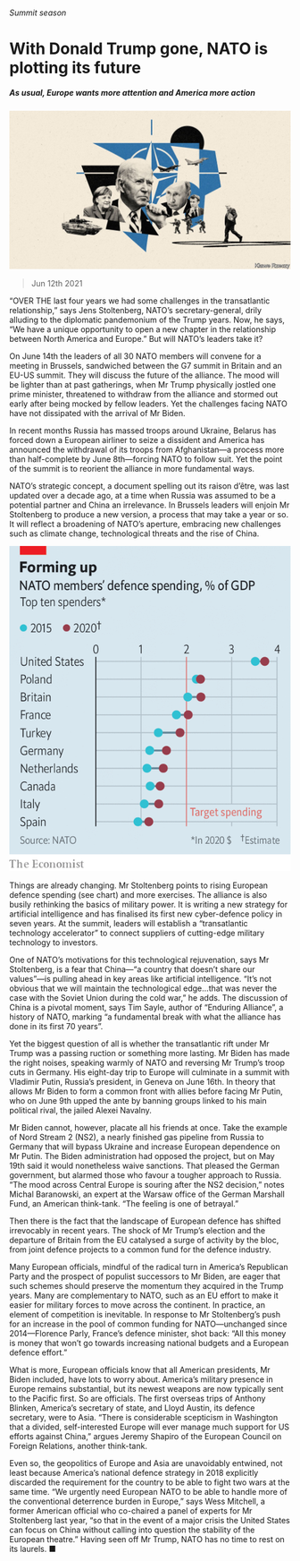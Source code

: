 ###### Summit season

# With Donald Trump gone, NATO is plotting its future 

##### As usual, Europe wants more attention and America more action 

![image](images/20210612_EUD001_0.jpg) 

> Jun 12th 2021 

“OVER THE last four years we had some challenges in the transatlantic relationship,” says Jens Stoltenberg, NATO’s secretary-general, drily alluding to the diplomatic pandemonium of the Trump years. Now, he says, “We have a unique opportunity to open a new chapter in the relationship between North America and Europe.” But will NATO’s leaders take it?

On June 14th the leaders of all 30 NATO members will convene for a meeting in Brussels, sandwiched between the G7 summit in Britain and an EU-US summit. They will discuss the future of the alliance. The mood will be lighter than at past gatherings, when Mr Trump physically jostled one prime minister, threatened to withdraw from the alliance and stormed out early after being mocked by fellow leaders. Yet the challenges facing NATO have not dissipated with the arrival of Mr Biden.


In recent months Russia has massed troops around Ukraine, Belarus has forced down a European airliner to seize a dissident and America has announced the withdrawal of its troops from Afghanistan—a process more than half-complete by June 8th—forcing NATO to follow suit. Yet the point of the summit is to reorient the alliance in more fundamental ways.

NATO’s strategic concept, a document spelling out its raison d’être, was last updated over a decade ago, at a time when Russia was assumed to be a potential partner and China an irrelevance. In Brussels leaders will enjoin Mr Stoltenberg to produce a new version, a process that may take a year or so. It will reflect a broadening of NATO’s aperture, embracing new challenges such as climate change, technological threats and the rise of China.

![image](images/20210612_EUC559.png) 


Things are already changing. Mr Stoltenberg points to rising European defence spending (see chart) and more exercises. The alliance is also busily rethinking the basics of military power. It is writing a new strategy for artificial intelligence and has finalised its first new cyber-defence policy in seven years. At the summit, leaders will establish a “transatlantic technology accelerator” to connect suppliers of cutting-edge military technology to investors.

One of NATO’s motivations for this technological rejuvenation, says Mr Stoltenberg, is a fear that China—“a country that doesn’t share our values”—is pulling ahead in key areas like artificial intelligence. “It’s not obvious that we will maintain the technological edge…that was never the case with the Soviet Union during the cold war,” he adds. The discussion of China is a pivotal moment, says Tim Sayle, author of “Enduring Alliance”, a history of NATO, marking “a fundamental break with what the alliance has done in its first 70 years”.

Yet the biggest question of all is whether the transatlantic rift under Mr Trump was a passing ruction or something more lasting. Mr Biden has made the right noises, speaking warmly of NATO and reversing Mr Trump’s troop cuts in Germany. His eight-day trip to Europe will culminate in a summit with Vladimir Putin, Russia’s president, in Geneva on June 16th. In theory that allows Mr Biden to form a common front with allies before facing Mr Putin, who on June 9th upped the ante by banning groups linked to his main political rival, the jailed Alexei Navalny.

Mr Biden cannot, however, placate all his friends at once. Take the example of Nord Stream 2 (NS2), a nearly finished gas pipeline from Russia to Germany that will bypass Ukraine and increase European dependence on Mr Putin. The Biden administration had opposed the project, but on May 19th said it would nonetheless waive sanctions. That pleased the German government, but alarmed those who favour a tougher approach to Russia. “The mood across Central Europe is souring after the NS2 decision,” notes Michal Baranowski, an expert at the Warsaw office of the German Marshall Fund, an American think-tank. “The feeling is one of betrayal.”

Then there is the fact that the landscape of European defence has shifted irrevocably in recent years. The shock of Mr Trump’s election and the departure of Britain from the EU catalysed a surge of activity by the bloc, from joint defence projects to a common fund for the defence industry.

Many European officials, mindful of the radical turn in America’s Republican Party and the prospect of populist successors to Mr Biden, are eager that such schemes should preserve the momentum they acquired in the Trump years. Many are complementary to NATO, such as an EU effort to make it easier for military forces to move across the continent. In practice, an element of competition is inevitable. In response to Mr Stoltenberg’s push for an increase in the pool of common funding for NATO—unchanged since 2014—Florence Parly, France’s defence minister, shot back: “All this money is money that won’t go towards increasing national budgets and a European defence effort.”

What is more, European officials know that all American presidents, Mr Biden included, have lots to worry about. America’s military presence in Europe remains substantial, but its newest weapons are now typically sent to the Pacific first. So are officials. The first overseas trips of Anthony Blinken, America’s secretary of state, and Lloyd Austin, its defence secretary, were to Asia. “There is considerable scepticism in Washington that a divided, self-interested Europe will ever manage much support for US efforts against China,” argues Jeremy Shapiro of the European Council on Foreign Relations, another think-tank.

Even so, the geopolitics of Europe and Asia are unavoidably entwined, not least because America’s national defence strategy in 2018 explicitly discarded the requirement for the country to be able to fight two wars at the same time. “We urgently need European NATO to be able to handle more of the conventional deterrence burden in Europe,” says Wess Mitchell, a former American official who co-chaired a panel of experts for Mr Stoltenberg last year, “so that in the event of a major crisis the United States can focus on China without calling into question the stability of the European theatre.” Having seen off Mr Trump, NATO has no time to rest on its laurels. ■

